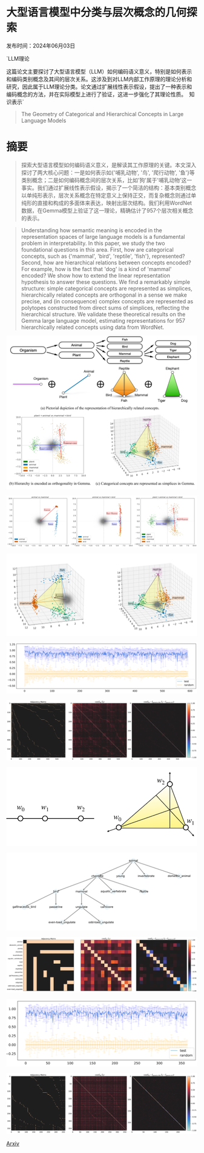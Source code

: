 # 大型语言模型中分类与层次概念的几何探索

发布时间：2024年06月03日

`LLM理论

这篇论文主要探讨了大型语言模型（LLM）如何编码语义意义，特别是如何表示和编码类别概念及其间的层次关系。这涉及到对LLM内部工作原理的理论分析和研究，因此属于LLM理论分类。论文通过扩展线性表示假设，提出了一种表示和编码概念的方法，并在实际模型上进行了验证，这进一步强化了其理论性质。` `知识表示`

> The Geometry of Categorical and Hierarchical Concepts in Large Language Models

# 摘要

> 探索大型语言模型如何编码语义意义，是解读其工作原理的关键。本文深入探讨了两大核心问题：一是如何表示如{'哺乳动物', '鸟', '爬行动物', '鱼'}等类别概念；二是如何编码概念间的层次关系，比如'狗'属于'哺乳动物'这一事实。我们通过扩展线性表示假设，揭示了一个简洁的结构：基本类别概念以单纯形表示，层次关系概念在特定意义上保持正交，而复杂概念则通过单纯形的直接和构成的多面体来表达，映射出层次结构。我们利用WordNet数据，在Gemma模型上验证了这一理论，精确估计了957个层次相关概念的表示。

> Understanding how semantic meaning is encoded in the representation spaces of large language models is a fundamental problem in interpretability. In this paper, we study the two foundational questions in this area. First, how are categorical concepts, such as {'mammal', 'bird', 'reptile', 'fish'}, represented? Second, how are hierarchical relations between concepts encoded? For example, how is the fact that 'dog' is a kind of 'mammal' encoded? We show how to extend the linear representation hypothesis to answer these questions. We find a remarkably simple structure: simple categorical concepts are represented as simplices, hierarchically related concepts are orthogonal in a sense we make precise, and (in consequence) complex concepts are represented as polytopes constructed from direct sums of simplices, reflecting the hierarchical structure. We validate these theoretical results on the Gemma large language model, estimating representations for 957 hierarchically related concepts using data from WordNet.

![大型语言模型中分类与层次概念的几何探索](../../../paper_images/2406.01506/x1.png)

![大型语言模型中分类与层次概念的几何探索](../../../paper_images/2406.01506/three_2d_plots.png)

![大型语言模型中分类与层次概念的几何探索](../../../paper_images/2406.01506/x2.png)

![大型语言模型中分类与层次概念的几何探索](../../../paper_images/2406.01506/x3.png)

![大型语言模型中分类与层次概念的几何探索](../../../paper_images/2406.01506/x4.png)

![大型语言模型中分类与层次概念的几何探索](../../../paper_images/2406.01506/x5.png)

![大型语言模型中分类与层次概念的几何探索](../../../paper_images/2406.01506/x6.png)

![大型语言模型中分类与层次概念的几何探索](../../../paper_images/2406.01506/x7.png)

![大型语言模型中分类与层次概念的几何探索](../../../paper_images/2406.01506/x8.png)

![大型语言模型中分类与层次概念的几何探索](../../../paper_images/2406.01506/x9.png)

[Arxiv](https://arxiv.org/abs/2406.01506)